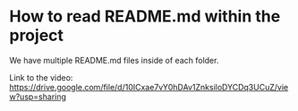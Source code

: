 # How to read README.md within the project

We have multiple README.md files inside of each folder.

Link to the video:
https://drive.google.com/file/d/10ICxae7vY0hDAv1ZnksiloDYCDq3UCuZ/view?usp=sharing
